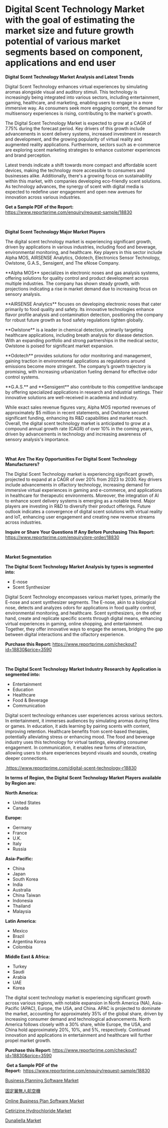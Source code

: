 <p><h1>Digital Scent Technology Market with the goal of estimating the market size and future growth potential of various market segments based on component, applications and end user</h1></p><p><strong>Digital Scent Technology Market Analysis and Latest Trends</strong></p>
<p><p>Digital Scent Technology enhances virtual experiences by simulating aromas alongside visual and auditory stimuli. This technology is increasingly being integrated into various sectors, including entertainment, gaming, healthcare, and marketing, enabling users to engage in a more immersive way. As consumers seek more engaging content, the demand for multisensory experiences is rising, contributing to the market's growth.</p><p>The Digital Scent Technology Market is expected to grow at a CAGR of 7.75% during the forecast period. Key drivers of this growth include advancements in scent delivery systems, increased investment in research and development, and the growing popularity of virtual reality and augmented reality applications. Furthermore, sectors such as e-commerce are exploring scent marketing strategies to enhance customer experiences and brand perception.</p><p>Latest trends indicate a shift towards more compact and affordable scent devices, making the technology more accessible to consumers and businesses alike. Additionally, there's a growing focus on sustainability within this market, with companies developing eco-friendly scent solutions. As technology advances, the synergy of scent with digital media is expected to redefine user engagement and open new avenues for innovation across various industries.</p></p>
<p><strong>Get a Sample PDF of the Report:&nbsp;</strong> <a href="https://www.reportprime.com/enquiry/request-sample/18830?utm_campaign=1105&utm_medium=2&utm_source=Github&utm_content=ia&utm_term=22112024&utm_id=digital-scent-technology">https://www.reportprime.com/enquiry/request-sample/18830</a></p>
<p>&nbsp;</p>
<p><strong>Digital Scent Technology Major Market Players</strong></p>
<p><p>The digital scent technology market is experiencing significant growth, driven by applications in various industries, including food and beverage, environmental monitoring, and healthcare. Key players in this sector include Alpha MOS, AIRSENSE Analytics, Odotech, Electronics Sensor Technology, Owlstone, G.A.S., Sensigent, and The eNose Company.</p><p>**Alpha MOS** specializes in electronic noses and gas analysis systems, offering solutions for quality control and product development across multiple industries. The company has shown steady growth, with projections indicating a rise in market demand due to increasing focus on sensory analysis.</p><p>**AIRSENSE Analytics** focuses on developing electronic noses that cater primarily to food quality and safety. Its innovative technologies enhance flavor profile analysis and contamination detection, positioning the company for robust future growth as food safety regulations tighten globally.</p><p>**Owlstone** is a leader in chemical detection, primarily targeting healthcare applications, including breath analysis for disease detection. With an expanding portfolio and strong partnerships in the medical sector, Owlstone is poised for significant market expansion.</p><p>**Odotech** provides solutions for odor monitoring and management, gaining traction in environmental applications as regulations around emissions become more stringent. The company’s growth trajectory is promising, with increasing urbanization fueling demand for effective odor control systems.</p><p>**G.A.S.** and **Sensigent** also contribute to this competitive landscape by offering specialized applications in research and industrial settings. Their innovative solutions are well-received in academia and industry.</p><p>While exact sales revenue figures vary, Alpha MOS reported revenues of approximately $5 million in recent statements, and Owlstone secured significant funding, enhancing its R&D capabilities and market reach. Overall, the digital scent technology market is anticipated to grow at a compound annual growth rate (CAGR) of over 10% in the coming years, driven by advancements in technology and increasing awareness of sensory analysis's importance.</p></p>
<p>&nbsp;</p>
<p><strong>What Are The Key Opportunities For Digital Scent Technology Manufacturers?</strong></p>
<p><p>The Digital Scent Technology market is experiencing significant growth, projected to expand at a CAGR of over 20% from 2023 to 2030. Key drivers include advancements in olfactory technology, increasing demand for immersive virtual experiences in gaming and e-commerce, and applications in healthcare for therapeutic environments. Moreover, the integration of AI to enhance scent delivery systems is emerging as a notable trend. Major players are investing in R&D to diversify their product offerings. Future outlook indicates a convergence of digital scent solutions with virtual reality and IoT, enhancing user engagement and creating new revenue streams across industries.</p></p>
<p><strong>Inquire or Share Your Questions If Any Before Purchasing This Report:</strong> <a href="https://www.reportprime.com/enquiry/pre-order/18830?utm_campaign=1105&utm_medium=2&utm_source=Github&utm_content=ia&utm_term=22112024&utm_id=digital-scent-technology">https://www.reportprime.com/enquiry/pre-order/18830</a></p>
<p>&nbsp;</p>
<p><strong>Market Segmentation</strong></p>
<p><strong>The Digital Scent Technology Market Analysis by types is segmented into:</strong></p>
<p><ul><li>E-nose</li><li>Scent Synthesizer</li></ul></p>
<p><p>Digital Scent Technology encompasses various market types, primarily the E-nose and scent synthesizer segments. The E-nose, akin to a biological nose, detects and analyzes odors for applications in food quality control, environmental monitoring, and healthcare. Scent synthesizers, on the other hand, create and replicate specific scents through digital means, enhancing virtual experiences in gaming, online shopping, and entertainment. Together, they offer innovative ways to engage the senses, bridging the gap between digital interactions and the olfactory experience.</p></p>
<p><strong>Purchase this Report:&nbsp;</strong><a href="https://www.reportprime.com/checkout?id=18830&price=3590&utm_campaign=1105&utm_medium=2&utm_source=Github&utm_content=ia&utm_term=22112024&utm_id=digital-scent-technology">https://www.reportprime.com/checkout?id=18830&price=3590</a></p>
<p>&nbsp;</p>
<p><strong>The Digital Scent Technology Market Industry Research by Application is segmented into:</strong></p>
<p><ul><li>Entertainment</li><li>Education</li><li>Healthcare</li><li>Food & Beverage</li><li>Communication</li></ul></p>
<p><p>Digital scent technology enhances user experiences across various sectors. In entertainment, it immerses audiences by simulating aromas during films or games. In education, it aids learning by pairing scents with content, improving retention. Healthcare benefits from scent-based therapies, potentially alleviating stress or enhancing mood. The food and beverage industry uses this technology for virtual tastings, elevating consumer engagement. In communication, it enables new forms of interaction, allowing users to share experiences beyond visuals and sounds, creating deeper connections.</p></p>
<p><a href="https://www.reportprime.com/digital-scent-technology-r18830?utm_campaign=1105&utm_medium=2&utm_source=Github&utm_content=ia&utm_term=22112024&utm_id=digital-scent-technology">&nbsp;https://www.reportprime.com/digital-scent-technology-r18830</a></p>
<p><strong>In terms of Region, the Digital Scent Technology Market Players available by Region are:</strong></p>
<p>
    <p> <strong> North America: </strong>
        <ul>
            <li>United States</li>
            <li>Canada</li>
        </ul>
        </p> 
    <p> <strong> Europe: </strong>
        <ul>
            <li>Germany</li>
            <li>France</li>
            <li>U.K.</li>
            <li>Italy</li>
            <li>Russia</li>
        </ul>
        </p> 
    <p> <strong> Asia-Pacific: </strong>
        <ul>
            <li>China</li>
            <li>Japan</li>
            <li>South Korea</li>
            <li>India</li>
            <li>Australia</li>
            <li>China Taiwan</li>
            <li>Indonesia</li>
            <li>Thailand</li>
            <li>Malaysia</li>
        </ul>
        </p> 
    <p> <strong> Latin America: </strong>
        <ul>
            <li>Mexico</li>
            <li>Brazil</li>
            <li>Argentina Korea</li>
            <li>Colombia</li>
        </ul>
        </p> 
    <p> <strong> Middle East & Africa: </strong>
        <ul>
            <li>Turkey</li>
            <li>Saudi</li>
            <li>Arabia</li>
            <li>UAE</li>
            <li>Korea</li>
        </ul>
    </p>
    </p>
<p><p>The digital scent technology market is experiencing significant growth across various regions, with notable expansion in North America (NA), Asia-Pacific (APAC), Europe, the USA, and China. APAC is projected to dominate the market, accounting for approximately 35% of the global share, driven by increasing consumer demand and technological advancements. North America follows closely with a 30% share, while Europe, the USA, and China hold approximately 20%, 10%, and 5%, respectively. Continued innovation and applications in entertainment and healthcare will further propel market growth.</p></p>
<p><strong>Purchase this Report: </strong><a href="https://www.reportprime.com/checkout?id=18830&price=3590&utm_campaign=1105&utm_medium=2&utm_source=Github&utm_content=ia&utm_term=22112024&utm_id=digital-scent-technology">https://www.reportprime.com/checkout?id=18830&price=3590</a></p>
<p>&nbsp;<strong>Get a Sample PDF of the Report:&nbsp;&nbsp;</strong><a href="https://www.reportprime.com/enquiry/request-sample/18830?utm_campaign=1105&utm_medium=2&utm_source=Github&utm_content=ia&utm_term=22112024&utm_id=digital-scent-technology">https://www.reportprime.com/enquiry/request-sample/18830</a></p>
<p><strong></strong></p>
<p><p><a href="https://www.linkedin.com/pulse/comprehensive-examination-business-planning-software-vmane?utm_campaign=1105&utm_medium=2&utm_source=Github&utm_content=ia&utm_term=22112024&utm_id=digital-scent-technology">Business Planning Software Market</a></p><p><a href="https://github.com/lababdou/Market-Research-Report-List-6/blob/main/750666524903.md?utm_campaign=1105&utm_medium=2&utm_source=Github&utm_content=ia&utm_term=22112024&utm_id=digital-scent-technology">固定翼無人航空機</a></p><p><a href="https://www.linkedin.com/pulse/online-business-plan-software-market-analysis-report-forecasts-6w3ge?utm_campaign=1105&utm_medium=2&utm_source=Github&utm_content=ia&utm_term=22112024&utm_id=digital-scent-technology">Online Business Plan Software Market</a></p><p><a href="https://issuu.com/reportprime-2/docs/cetirizine-hydrochloride-market-siz_053c54e5a72576?utm_campaign=1105&utm_medium=2&utm_source=Github&utm_content=ia&utm_term=22112024&utm_id=digital-scent-technology">Cetirizine Hydrochloride Market</a></p><p><a href="https://issuu.com/reportprime-2/docs/dunaliella-market-size-2030.pptx_be070264495f0e?utm_campaign=1105&utm_medium=2&utm_source=Github&utm_content=ia&utm_term=22112024&utm_id=digital-scent-technology">Dunaliella Market</a></p></p>